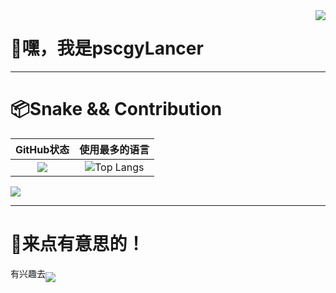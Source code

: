 <img align='right' src='https://i.imgur.com/HT8q4xC.png'>

# 👋嘿，我是pscgyLancer





---

# 📦Snake && Contribution
|                          GitHub状态                          |                        使用最多的语言                        |
| :----------------------------------------------------------: | :----------------------------------------------------------: |
| ![](https://github-readme-stats.vercel.app/api/?username=pscgyLancer&show_icons=true&title_color=fff&icon_color=79ff97&text_color=9f9f9f&bg_color=151515) | ![Top Langs](https://github-readme-stats.vercel.app/api/top-langs/?username=pscgyLancer&&hide=tsql) |
![](https://snakegithub.pages.dev/github-contribution-grid-snake.svg)

---

# 👀来点有意思的！

有兴趣去[<img align='middle' src='https://anya.215213344.xyz/?text=%E7%9C%8B%E7%9C%8B%E5%8D%9A%E5%AE%A2%EF%BC%81&img=https://avatars.githubusercontent.com/u/53730587&bgcolor1=fff&bgcolor2=eee&color=666'></img>](https://pscgyLancer.site)

